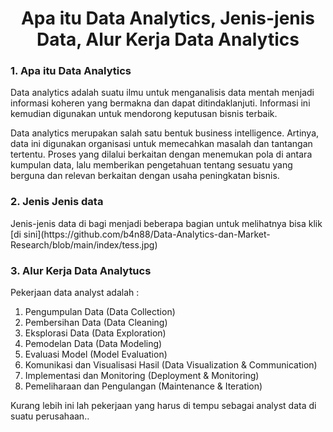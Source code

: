 <h1 align="center">Apa itu Data Analytics, Jenis-jenis Data, Alur Kerja Data Analytics</h1>

<h3>1. Apa itu Data Analytics</h3>
Data analytics adalah suatu ilmu untuk menganalisis data mentah menjadi informasi koheren  yang bermakna dan dapat ditindaklanjuti. Informasi ini kemudian digunakan untuk mendorong keputusan bisnis terbaik.

Data analytics merupakan salah satu bentuk business intelligence. Artinya, data ini digunakan organisasi untuk memecahkan masalah dan tantangan tertentu. Proses yang dilalui berkaitan dengan menemukan pola di antara kumpulan data, lalu memberikan pengetahuan tentang sesuatu yang berguna dan relevan berkaitan dengan usaha peningkatan bisnis.

<h3>2. Jenis Jenis data</h3>
 Jenis-jenis data di bagi menjadi beberapa bagian untuk melihatnya bisa klik [di sini](https://github.com/b4n88/Data-Analytics-dan-Market-Research/blob/main/index/tess.jpg)
 
<h3>3. Alur Kerja Data Analytucs</h3>
Pekerjaan data analyst adalah :

1. Pengumpulan Data (Data Collection)
2. Pembersihan Data (Data Cleaning)
3. Eksplorasi Data (Data Exploration)
4. Pemodelan Data (Data Modeling)
5. Evaluasi Model (Model Evaluation)
6. Komunikasi dan Visualisasi Hasil (Data Visualization & Communication)
7. Implementasi dan Monitoring (Deployment & Monitoring)
8. Pemeliharaan dan Pengulangan (Maintenance & Iteration)

Kurang lebih ini lah pekerjaan yang harus di tempu sebagai analyst data di suatu perusahaan..





